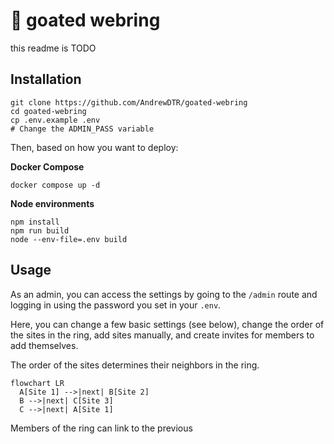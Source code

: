 # 🐐 goated webring
this readme is TODO

## Installation

```
git clone https://github.com/AndrewDTR/goated-webring
cd goated-webring
cp .env.example .env
# Change the ADMIN_PASS variable
```

Then, based on how you want to deploy:

**Docker Compose**

```
docker compose up -d
```

**Node environments**

```
npm install
npm run build
node --env-file=.env build
```

## Usage

As an admin, you can access the settings by going to the `/admin` route and logging in using the password you set in your `.env`.

Here, you can change a few basic settings (see below), change the order of the sites in the ring, add sites manually, and create invites for members to add themselves.

The order of the sites determines their neighbors in the ring.

```mermaid
flowchart LR
  A[Site 1] -->|next| B[Site 2]
  B -->|next| C[Site 3]
  C -->|next| A[Site 1]
```

Members of the ring can link to the previous 